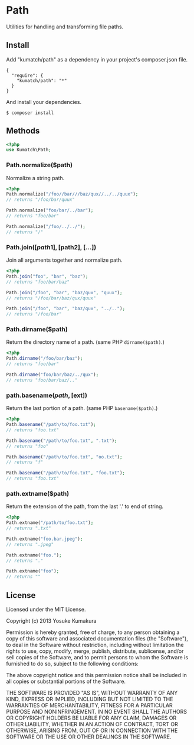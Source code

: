 Path
===========

Utilities for handling and transforming file paths.


Install
-----

Add "kumatch/path" as a dependency in your project's composer.json file.


    {
      "require": {
        "kumatch/path": "*"
      }
    }

And install your dependencies.

    $ composer install


Methods
----

```php
<?php
use Kumatch\Path;
```


### Path.normalize($path)

Normalize a string path.

```php
<?php
Path.normalize("/foo//bar///baz/qux//../../quux");
// returns "/foo/bar/quux"

Path.normalize("foo/bar/../bar");
// returns "foo/bar"

Path.normalize("/foo/../../");
// returns "/"
```


### Path.join([$path1], [$path2], [...])

Join all arguments together and normalize path.

```php
<?php
Path.join("foo", "bar", "baz");
// returns "foo/bar/baz"

Path.join("/foo", "bar", "baz/qux", "quux");
// returns "/foo/bar/baz/qux/quux"

Path.join("/foo", "bar", "baz/qux", "../..");
// returns "/foo/bar"
```


### Path.dirname($path)

Return the directory name of a path. (same PHP `dirname($path)`.)

```php
<?php
Path.dirname("/foo/bar/baz");
// returns "foo/bar"

Path.dirname("foo/bar/baz/../qux");
// returns "foo/bar/baz/.."
```


### path.basename($path, [$ext])

Return the last portion of a path. (same PHP `basename($path)`.)

```php
<?php
Path.basename("/path/to/foo.txt");
// returns "foo.txt"

Path.basename("/path/to/foo.txt", ".txt");
// returns "foo"

Path.basename("/path/to/foo.txt", "oo.txt");
// returns "f"

Path.basename("/path/to/foo.txt", "foo.txt");
// returns "foo.txt"
```


### path.extname($path)

Return the extension of the path, from the last '.' to end of string.

```php
<?php
Path.extname("/path/to/foo.txt");
// returns ".txt"

Path.extname("foo.bar.jpeg");
// returns ".jpeg"

Path.extname("foo.");
// returns "."

Path.extname("foo");
// returns ""
```





License
--------

Licensed under the MIT License.

Copyright (c) 2013 Yosuke Kumakura

Permission is hereby granted, free of charge, to any person
obtaining a copy of this software and associated documentation
files (the "Software"), to deal in the Software without
restriction, including without limitation the rights to use,
copy, modify, merge, publish, distribute, sublicense, and/or sell
copies of the Software, and to permit persons to whom the
Software is furnished to do so, subject to the following
conditions:

The above copyright notice and this permission notice shall be
included in all copies or substantial portions of the Software.

THE SOFTWARE IS PROVIDED "AS IS", WITHOUT WARRANTY OF ANY KIND,
EXPRESS OR IMPLIED, INCLUDING BUT NOT LIMITED TO THE WARRANTIES
OF MERCHANTABILITY, FITNESS FOR A PARTICULAR PURPOSE AND
NONINFRINGEMENT. IN NO EVENT SHALL THE AUTHORS OR COPYRIGHT
HOLDERS BE LIABLE FOR ANY CLAIM, DAMAGES OR OTHER LIABILITY,
WHETHER IN AN ACTION OF CONTRACT, TORT OR OTHERWISE, ARISING
FROM, OUT OF OR IN CONNECTION WITH THE SOFTWARE OR THE USE OR
OTHER DEALINGS IN THE SOFTWARE.
